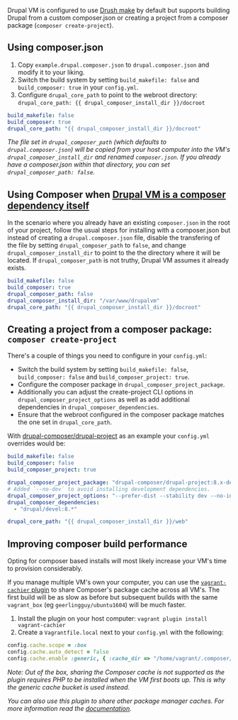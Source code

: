 Drupal VM is configured to use [Drush make](drush-make.md) by default but supports building Drupal from a custom composer.json or creating a project from a composer package (`composer create-project`).

## Using composer.json

1. Copy `example.drupal.composer.json` to `drupal.composer.json` and modify it to your liking.
2. Switch the build system by setting `build_makefile: false` and `build_composer: true` in your `config.yml`.
3. Configure `drupal_core_path` to point to the webroot directory: `drupal_core_path: {{ drupal_composer_install_dir }}/docroot`

```yaml
build_makefile: false
build_composer: true
drupal_core_path: "{{ drupal_composer_install_dir }}/docroot"
```

_The file set in `drupal_composer_path` (which defaults to `drupal.composer.json`) will be copied from your host computer into the VM's `drupal_composer_install_dir` and renamed `composer.json`. If you already have a composer.json within that directory, you can set `drupal_composer_path: false`._

## Using Composer when [Drupal VM is a composer dependency itself](../other/drupalvm-composer-dependency.md)

In the scenario where you already have an existing `composer.json` in the root of your project, follow the usual steps for installing with a composer.json but instead of creating a `drupal.composer.json` file, disable the transfering of the file by setting `drupal_composer_path` to `false`, and change `drupal_composer_install_dir` to point to the the directory where it will be located. If `drupal_composer_path` is not truthy, Drupal VM assumes it already exists.

```yaml
build_makefile: false
build_composer: true
drupal_composer_path: false
drupal_composer_install_dir: "/var/www/drupalvm"
drupal_core_path: "{{ drupal_composer_install_dir }}/docroot"
```

## Creating a project from a composer package: `composer create-project`

There's a couple of things you need to configure in your `config.yml`:

- Switch the build system by setting `build_makefile: false`, `build_composer: false` and `build_composer_project: true`.
- Configure the composer package in `drupal_composer_project_package`.
- Additionally you can adjust the create-project CLI options in `drupal_composer_project_options` as well as add additional dependencies in `drupal_composer_dependencies`.
- Ensure that the webroot configured in the composer package matches the one set in `drupal_core_path`.

With [drupal-composer/drupal-project](https://github.com/drupal-composer/drupal-project) as an example your `config.yml` overrides would be:

```yaml
build_makefile: false
build_composer: false
build_composer_project: true

drupal_composer_project_package: "drupal-composer/drupal-project:8.x-dev"
# Added `--no-dev` to avoid installing development dependencies.
drupal_composer_project_options: "--prefer-dist --stability dev --no-interaction --no-dev"
drupal_composer_dependencies:
  - "drupal/devel:8.*"

drupal_core_path: "{{ drupal_composer_install_dir }}/web"
```

## Improving composer build performance

Opting for composer based installs will most likely increase your VM's time to provision considerably.

If you manage multiple VM's own your computer, you can use the [`vagrant-cachier` plugin](http://fgrehm.viewdocs.io/vagrant-cachier/) to share Composer's package cache across all VM's. The first build will be as slow as before but subsequent builds with the same `vagrant_box` (eg `geerlingguy/ubuntu1604`) will be much faster.

1. Install the plugin on your host computer: `vagrant plugin install vagrant-cachier`
2. Create a `Vagrantfile.local` next to your `config.yml` with the following:

```rb
config.cache.scope = :box
config.cache.auto_detect = false
config.cache.enable :generic, { :cache_dir => "/home/vagrant/.composer/cache"  }
```

_Note: Out of the box, sharing the Composer cache is not supported as the plugin requires PHP to be installed when the VM first boots up. This is why the generic cache bucket is used instead._

_You can also use this plugin to share other package manager caches. For more information read the [documentation](http://fgrehm.viewdocs.io/vagrant-cachier/usage/)._
